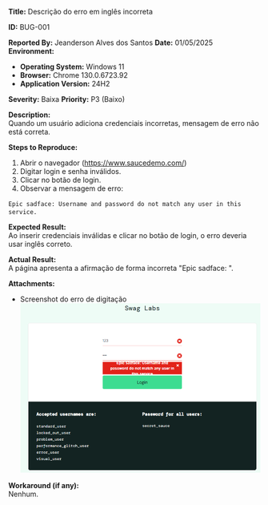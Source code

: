 **Title:** Descrição do erro em inglês incorreta

**ID:** BUG-001

**Reported By:** Jeanderson Alves dos Santos
**Date:** 01/05/2025
**Environment:**
- **Operating System:** Windows 11 
- **Browser:** Chrome 130.0.6723.92
- **Application Version:** 24H2

**Severity:** Baixa 
**Priority:** P3 (Baixo)

**Description:**  
Quando um usuário adiciona credenciais incorretas, mensagem de erro não está correta.

**Steps to Reproduce:**
1. Abrir o navegador (https://www.saucedemo.com/)
2. Digitar login e senha inválidos.
3. Clicar no botão de login.
4. Observar a mensagem de erro:
```
Epic sadface: Username and password do not match any user in this service.
```
**Expected Result:**  
Ao inserir credenciais inválidas e clicar no botão de login, o erro deveria usar inglês correto.

**Actual Result:**  
A página apresenta a afirmação de forma incorreta "Epic sadface: ".

**Attachments:**
- Screenshot do erro de digitação![bug_report-1.png](..\playwright_tests\bugs_images\bug_report-1.png)

**Workaround (if any):**  
Nenhum.